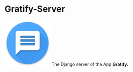 # Gratify-Server
<p align="left">
  <img src="/icon.png" width="150" title="hover text">
  The Django server of the App <b>Gratify.</b>
 </p>
